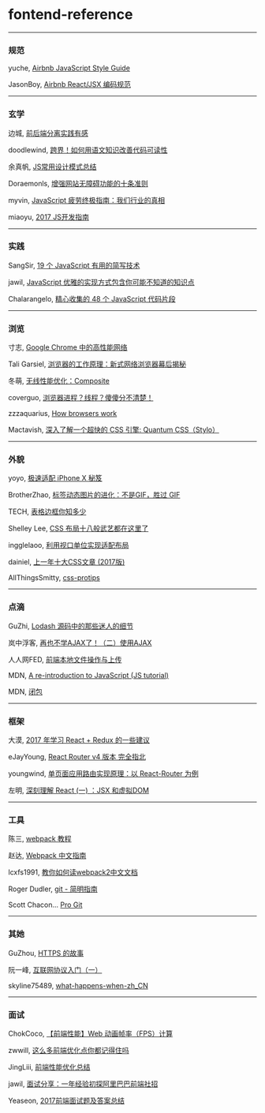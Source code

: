 # fontend-reference

---
### 规范

yuche, [Airbnb JavaScript Style Guide](https://github.com/yuche/javascript/blob/master/README.md)

JasonBoy, [Airbnb React/JSX 编码规范](https://github.com/JasonBoy/javascript/blob/master/react/README.md)

---
### 玄学

边城, [前后端分离实践有感](https://my.oschina.net/jamesfancy/blog/1604237)

doodlewind, [跨界！如何用语文知识改善代码可读性](https://juejin.im/post/5a1fcd8f518825592c07e326)

余真帆, [JS常用设计模式总结](https://fanerge.github.io/2017/11/12/%E8%AE%BE%E8%AE%A1%E6%A8%A1%E5%BC%8F%E6%80%BB%E7%BB%93/)

Doraemonls, [增强网站无障碍功能的十条准则](http://zcfy.cc/article/10-guidelines-to-improve-your-web-accessibility-aerolab-4222.html?t=new)

myvin, [JavaScript 疲劳终极指南：我们行业的真相](http://www.zcfy.cc/article/the-ultimate-guide-to-javascript-fatigue-realities-of-our-industry-3914.html)

miaoyu, [2017 JS开发指南](http://www.zcfy.cc/article/a-map-to-modern-javascript-development-2017-hacker-noon-3696.html)

---
### 实践

SangSir, [19 个 JavaScript 有用的简写技术](https://segmentfault.com/a/1190000012673854)

jawil, [JavaScript 优雅的实现方式包含你可能不知道的知识点](https://github.com/jawil/blog/issues/30)

Chalarangelo, [精心收集的 48 个 JavaScript 代码片段](http://mp.weixin.qq.com/s/XpTdSYuECq3lV8BOCcJqFA)

---
### 浏览

寸志, [Google Chrome 中的高性能网络](https://qianduan.group/posts/5a0af34941a4410ebdd6df2f)

Tali Garsiel, [浏览器的工作原理：新式网络浏览器幕后揭秘](https://www.html5rocks.com/zh/tutorials/internals/howbrowserswork/)

冬萌, [无线性能优化：Composite](http://taobaofed.org/blog/2016/04/25/performance-composite/?from=singlemessage)

coverguo, [浏览器进程？线程？傻傻分不清楚！](http://imweb.io/topic/58e3bfa845e5c13468f567d5)

zzzaquarius, [How browsers work](http://blog.csdn.net/zzzaquarius/article/details/6532299)

Mactavish, [深入了解一个超快的 CSS 引擎: Quantum CSS（Stylo）](http://www.zcfy.cc/article/inside-a-super-fast-css-engine-quantum-css-aka-stylo-x2605-mozilla-hacks-8211-the-web-developer-blog-4041.html?t=new)

---
### 外貌

yoyo, [极速适配 iPhone X 秘笈](https://isux.tencent.com/articles/isux-h5-in-iphone.html)

BrotherZhao, [<img>标签动态图片的进化：不是GIF，胜过 GIF](https://mp.weixin.qq.com/s/lbzK1tsRvLmRKYo7PPgrFQ)

TECH, [表格边框你知多少](https://isux.tencent.com/articles/isux-table-border.html)

Shelley Lee, [CSS 布局十八般武艺都在这里了](https://zhuanlan.zhihu.com/p/25565751)

ingglelaoo, [利用视口单位实现适配布局](https://aotu.io/notes/2017/04/28/2017-4-28-CSS-viewport-units/)

dainiel, [上一年十大CSS文章 (2017版)](http://www.zcfy.cc/article/css-top-10-articles-for-the-past-year-v-2017-mybridge-for-professionals-2391.html)

AllThingsSmitty, [css-protips](https://github.com/AllThingsSmitty/css-protips/blob/master/translations/zh-CN/README.md)

---
### 点滴

GuZhi, [Lodash 源码中的那些迷人的细节](https://qianduan.group/posts/5a58d2050cf6b624d2239c44)

岚中浮客, [再也不学AJAX了！（二）使用AJAX](https://segmentfault.com/a/1190000012237477)

人人网FED, [前端本地文件操作与上传](https://juejin.im/post/5a193b4bf265da43052e528a)

MDN, [A re-introduction to JavaScript (JS tutorial)](https://developer.mozilla.org/en-US/docs/Web/JavaScript/A_re-introduction_to_JavaScript)

MDN, [闭包](https://developer.mozilla.org/zh-CN/docs/Web/JavaScript/Closures)

---
### 框架

大漠, [2017 年学习 React + Redux 的一些建议](https://www.w3cplus.com/react/tips-to-learn-react-redux.html)

eJayYoung, [React Router v4 版本 完全指北](http://zcfy.cc/article/react-router-v4-the-complete-guide-mdash-sitepoint-4448.html?t=new)

youngwind, [单页面应用路由实现原理：以 React-Router 为例](https://github.com/youngwind/blog/issues/109)

左明, [深刻理解 React (一) ：JSX 和虚拟DOM](https://www.qcloud.com/community/article/164816001481011867)

---
### 工具

陈三, [webpack 教程](https://blog.zfanw.com/webpack-tutorial/)

赵达, [Webpack 中文指南](http://zhaoda.net/webpack-handbook/index.html)

lcxfs1991, [教你如何读webpack2中文文档](https://github.com/lcxfs1991/blog/issues/17)

Roger Dudler, [git - 简明指南](https://rogerdudler.github.io/git-guide/index.zh.html)

Scott Chacon... [Pro Git](https://git-scm.com/book/zh/v2)

---
### 其她

GuZhou, [HTTPS 的故事](https://qianduan.group/posts/5a6560b00cf6b624d2239c6f)

阮一峰, [互联网协议入门（一）](http://www.ruanyifeng.com/blog/2012/05/internet_protocol_suite_part_i.html)

skyline75489, [what-happens-when-zh_CN](https://github.com/skyline75489/what-happens-when-zh_CN/blob/master/README.rst)

---
### 面试

ChokCoco, [【前端性能】Web 动画帧率（FPS）计算](http://www.cnblogs.com/coco1s/p/8029582.html)

zwwill, [这么多前端优化点你都记得住吗](https://github.com/zwwill/blog/issues/1)

JingLiii, [前端性能优化总结](http://www.cnblogs.com/zhangrunhao/p/7682557.html)

jawil, [面试分享：一年经验初探阿里巴巴前端社招](https://github.com/jawil/blog/issues/22)

Yeaseon, [2017前端面试题及答案总结](https://yeaseonzhang.github.io/2017/09/17/2017前端面试题及答案总结/#more)